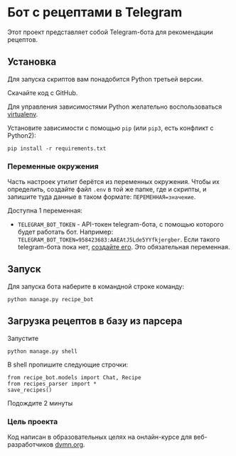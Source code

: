 # Бот c рецептами в Telegram

Этот проект представляет собой Telegram-бота для рекомендации рецептов.

## Установка

Для запуска скриптов вам понадобится Python третьей версии.

Скачайте код с GitHub.

Для управления зависимостями Python желательно воспользоваться [virtualenv](https://pypi.org/project/virtualenv/).

Установите зависимости с помощью `pip` (или `pip3`, есть конфликт с Python2):
```
pip install -r requirements.txt
```

### Переменные окружения

Часть настроек утилит берётся из переменных окружения. Чтобы их определить, создайте файл `.env` в той же папке, где и скрипты, и запишите туда данные в таком формате: `ПЕРЕМЕННАЯ=значение`.

Доступна 1 переменная:

- `TELEGRAM_BOT_TOKEN` - API-токен telegram-бота, с помощью которого будет работать бот. Например: `TELEGRAM_BOT_TOKEN=958423683:AAEAtJ5Lde5YYfkjergber`. Если такого telegram-бота пока нет, [создайте его](https://way23.ru/регистрация-бота-в-telegram.html). Это обязательная переменная.

## Запуск

Для запуска бота наберите в командной строке команду:
```
python manage.py recipe_bot
```
## Загрузка рецептов в базу из парсера
    
Запустите 
```
python manage.py shell
```
В shell пропишите следующие строчки:
```
from recipe_bot.models import Chat, Recipe
from recipes_parser import *
save_recipes()
```
Подождите 2 минуты

### Цель проекта

Код написан в образовательных целях на онлайн-курсе для веб-разработчиков [dvmn.org](https://dvmn.org/).